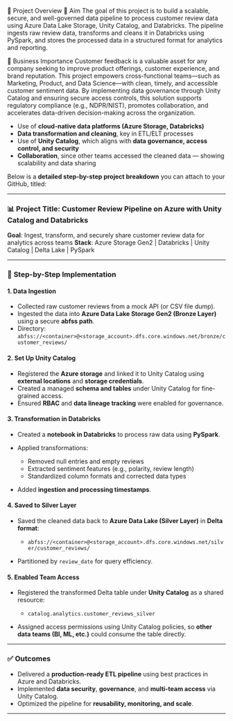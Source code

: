 📌 Project Overview
🎯 Aim
The goal of this project is to build a scalable, secure, and well-governed data pipeline to process customer review data using Azure Data Lake Storage, Unity Catalog, and Databricks. The pipeline ingests raw review data, transforms and cleans it in Databricks using PySpark, and stores the processed data in a structured format for analytics and reporting.

💼 Business Importance
Customer feedback is a valuable asset for any company seeking to improve product offerings, customer experience, and brand reputation. This project empowers cross-functional teams—such as Marketing, Product, and Data Science—with clean, timely, and accessible customer sentiment data. By implementing data governance through Unity Catalog and ensuring secure access controls, this solution supports regulatory compliance (e.g., NDPR/NIST), promotes collaboration, and accelerates data-driven decision-making across the organization.





* Use of **cloud-native data platforms (Azure Storage, Databricks)**
* **Data transformation and cleaning**, key in ETL/ELT processes
* Use of **Unity Catalog**, which aligns with **data governance, access control, and security**
* **Collaboration**, since other teams accessed the cleaned data — showing scalability and data sharing

Below is a **detailed step-by-step project breakdown** you can attach to your GitHub, titled:

---

### 📊 **Project Title**: Customer Review Pipeline on Azure with Unity Catalog and Databricks

**Goal**: Ingest, transform, and securely share customer review data for analytics across teams
**Stack**: Azure Storage Gen2 | Databricks | Unity Catalog | Delta Lake | PySpark

---

### 🔧 **Step-by-Step Implementation**

#### **1. Data Ingestion**

* Collected raw customer reviews from a mock API (or CSV file dump).
* Ingested the data into **Azure Data Lake Storage Gen2 (Bronze Layer)** using a secure **abfss path**.
* Directory: `abfss://<container>@<storage_account>.dfs.core.windows.net/bronze/customer_reviews/`

#### **2. Set Up Unity Catalog**

* Registered the **Azure storage** and linked it to Unity Catalog using **external locations** and **storage credentials**.
* Created a managed **schema and tables** under Unity Catalog for fine-grained access.
* Ensured **RBAC** and **data lineage tracking** were enabled for governance.

#### **3. Transformation in Databricks**

* Created a **notebook in Databricks** to process raw data using **PySpark**.
* Applied transformations:

  * Removed null entries and empty reviews
  * Extracted sentiment features (e.g., polarity, review length)
  * Standardized column formats and corrected data types
* Added **ingestion and processing timestamps**.

#### **4. Saved to Silver Layer**

* Saved the cleaned data back to **Azure Data Lake (Silver Layer)** in **Delta format**:

  * `abfss://<container>@<storage_account>.dfs.core.windows.net/silver/customer_reviews/`
* Partitioned by `review_date` for query efficiency.

#### **5. Enabled Team Access**

* Registered the transformed Delta table under **Unity Catalog** as a shared resource:

  * `catalog.analytics.customer_reviews_silver`
* Assigned access permissions using Unity Catalog policies, so **other data teams (BI, ML, etc.)** could consume the table directly.

---

### ✅ **Outcomes**

* Delivered a **production-ready ETL pipeline** using best practices in Azure and Databricks.
* Implemented **data security**, **governance**, and **multi-team access** via Unity Catalog.
* Optimized the pipeline for **reusability, monitoring, and scale**.

---
